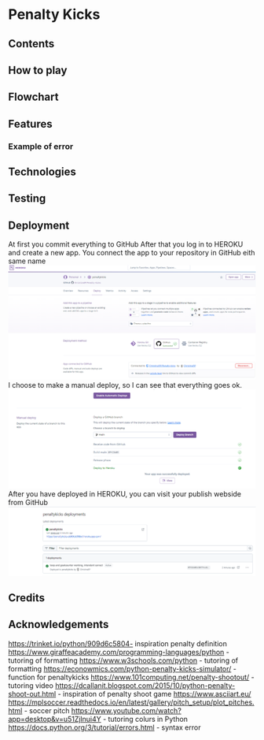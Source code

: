 # Penalty Kicks

## Contents

## How to play

## Flowchart

## Features

### Example of error 

## Technologies

## Testing

## Deployment
At first you commit everything to GitHub
After that you log in to HEROKU and create a new app.
You connect the app to your repository in GitHub eith same name
![alt text](image.png)
I choose to make a manual deploy, so I can see that everything goes ok.
![alt text](image-1.png)
After you have deployed in HEROKU, you can visit your publish webside from GitHub
![alt text](image-2.png)



## Credits

## Acknowledgements

https://trinket.io/python/909d6c5804- inspiration penalty definition
https://www.giraffeacademy.com/programming-languages/python - tutoring of formatting
https://www.w3schools.com/python - tutoring of formatting
https://econowmics.com/python-penalty-kicks-simulator/ - function for penaltykicks
https://www.101computing.net/penalty-shootout/ - tutoring video
https://dcallanit.blogspot.com/2015/10/python-penalty-shoot-out.html - inspiration of penalty shoot game
https://www.asciiart.eu/ 
https://mplsoccer.readthedocs.io/en/latest/gallery/pitch_setup/plot_pitches.html - soccer pitch
https://www.youtube.com/watch?app=desktop&v=u51Zjlnui4Y - tutoring colurs in Python
https://docs.python.org/3/tutorial/errors.html - syntax error

